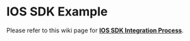 # IOS SDK Example

Please refer to this wiki page for [**IOS SDK Integration Process**][sdk-integration-process].

[sdk-integration-process]: https://github.com/widetechid/WideKYC/wiki/SDK-Integration-Process
